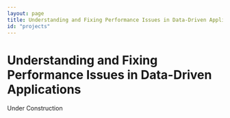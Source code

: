 ```yaml
---
layout: page
title: Understanding and Fixing Performance Issues in Data-Driven Applications 
id: "projects"
---
```


# Understanding and Fixing Performance Issues in Data-Driven Applications

Under Construction
